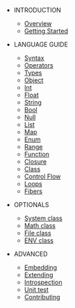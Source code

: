 * INTRODUCTION

  * [Overview](README.md)
  * [Getting Started](quickstart.md)

* LANGUAGE GUIDE

  * [Syntax](syntax.md)
  * [Operators](operators.md)
  * [Types](types.md)
  * [Object](object.md)
  * [Int](int.md)
  * [Float](float.md)
  * [String](string.md)
  * [Bool](bool.md)
  * [Null](null.md)
  * [List](list.md)
  * [Map](map.md)
  * [Enum](enum.md)
  * [Range](range.md)
  * [Function](func.md)
  * [Closure](closure.md)
  * [Class](class.md)
  * [Control Flow](controlflow.md)
  * [Loops](loop.md)
  * [Fibers](fiber.md)
  
* OPTIONALS

  * [System class](system.md)
  * [Math class](math.md)
  * [File class](file.md)
  * [ENV class](env.md)

* ADVANCED

  * [Embedding](embedding.md)
  * [Extending](extending.md)
  * [Introspection](introspection.md)
  * [Unit test](unittest.md)
  * [Contributing](contrib.md)





